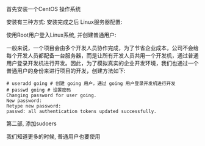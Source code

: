 首先安装一个CentOS 操作系统

安装有三种方式:
    安装完成之后
        Linux服务器配置:

使用Root用户登入Linux系统, 并创建普通用户:


一般来说，一个项目会由多个开发人员协作完成，为了节省企业成本，公司不会给每个开发人员都配备一台服务器，而是让所有开发人员共用一个开发机，通过普通用户登录开发机进行开发。因此，为了模拟真实的企业开发环境，我们也通过一个普通用户的身份来进行项目的开发，创建方法如下:

```centos
# useradd going # 创建 going 用户，通过 going 用户登录开发机进行开发
# passwd going # 设置密码
Changing password for user going.
New password:
Retype new password:
passwd: all authentication tokens updated successfully.
```

第二部, 添加sudoers

我们知道更多的时候, 普通用户也要使用

